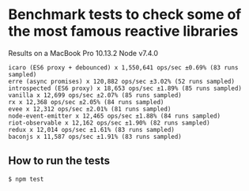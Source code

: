 # Benchmark tests to check some of the most famous reactive libraries

Results on a MacBook Pro 10.13.2 Node v7.4.0
```
icaro (ES6 proxy + debounced) x 1,550,641 ops/sec ±0.69% (83 runs sampled)
erre (async promises) x 120,882 ops/sec ±3.02% (52 runs sampled)
introspected (ES6 proxy) x 18,653 ops/sec ±1.89% (85 runs sampled)
vanilla x 12,699 ops/sec ±2.07% (85 runs sampled)
rx x 12,368 ops/sec ±2.05% (84 runs sampled)
evee x 12,312 ops/sec ±2.01% (81 runs sampled)
node-event-emitter x 12,465 ops/sec ±1.88% (84 runs sampled)
riot-observable x 12,162 ops/sec ±1.90% (82 runs sampled)
redux x 12,014 ops/sec ±1.61% (83 runs sampled)
baconjs x 11,587 ops/sec ±1.91% (83 runs sampled)
```

## How to run the tests

```
$ npm test
```

